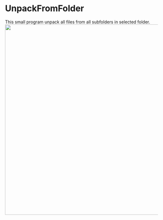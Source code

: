 # UnpackFromFolder
This small program unpack all files from all subfolders in selected folder. </br>
<img class="size-full wp-image-162 aligncenter" src="http://DRoidapps.cf/Files/unpackfrom1.gif" alt="" width="804" height="627" />
